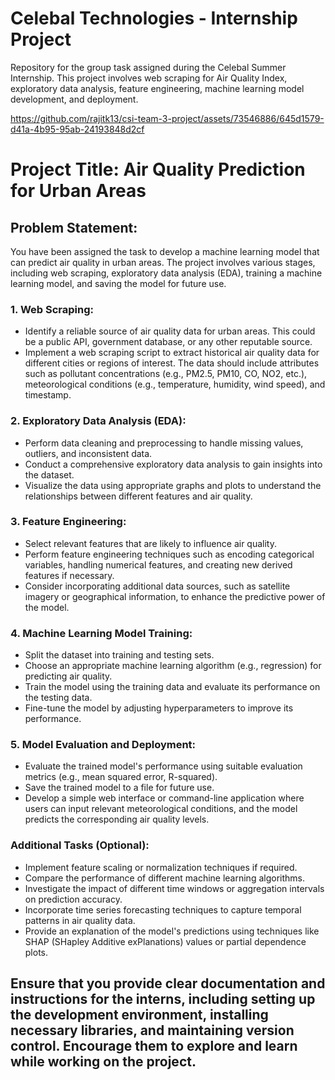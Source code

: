 # Celebal Technologies - Internship Project
Repository for the group task assigned during the Celebal Summer Internship. This project involves web scraping for Air Quality Index, exploratory data analysis, feature engineering, machine learning model development, and deployment.


https://github.com/rajitk13/csi-team-3-project/assets/73546886/645d1579-d41a-4b95-95ab-24193848d2cf



# Project Title: Air Quality Prediction for Urban Areas

## Problem Statement:

You have been assigned the task to develop a machine learning model that can predict air quality in urban areas. The project involves various stages, including web scraping, exploratory data analysis (EDA), training a machine learning model, and saving the model for future use.

### 1. Web Scraping:
   - Identify a reliable source of air quality data for urban areas. This could be a public API, government database, or any other reputable source.
   - Implement a web scraping script to extract historical air quality data for different cities or regions of interest. The data should include attributes such as pollutant concentrations (e.g., PM2.5, PM10, CO, NO2, etc.), meteorological conditions (e.g., temperature, humidity, wind speed), and timestamp.

### 2. Exploratory Data Analysis (EDA):
   - Perform data cleaning and preprocessing to handle missing values, outliers, and inconsistent data.
   - Conduct a comprehensive exploratory data analysis to gain insights into the dataset.
   - Visualize the data using appropriate graphs and plots to understand the relationships between different features and air quality.

### 3. Feature Engineering:
   - Select relevant features that are likely to influence air quality.
   - Perform feature engineering techniques such as encoding categorical variables, handling numerical features, and creating new derived features if necessary.
   - Consider incorporating additional data sources, such as satellite imagery or geographical information, to enhance the predictive power of the model.

### 4. Machine Learning Model Training:
   - Split the dataset into training and testing sets.
   - Choose an appropriate machine learning algorithm (e.g., regression) for predicting air quality.
   - Train the model using the training data and evaluate its performance on the testing data.
   - Fine-tune the model by adjusting hyperparameters to improve its performance.

### 5. Model Evaluation and Deployment:
   - Evaluate the trained model's performance using suitable evaluation metrics (e.g., mean squared error, R-squared).
   - Save the trained model to a file for future use.
   - Develop a simple web interface or command-line application where users can input relevant meteorological conditions, and the model predicts the corresponding air quality levels.

### Additional Tasks (Optional):
- Implement feature scaling or normalization techniques if required.
- Compare the performance of different machine learning algorithms.
- Investigate the impact of different time windows or aggregation intervals on prediction accuracy.
- Incorporate time series forecasting techniques to capture temporal patterns in air quality data.
- Provide an explanation of the model's predictions using techniques like SHAP (SHapley Additive exPlanations) values or partial dependence plots.

## Ensure that you provide clear documentation and instructions for the interns, including setting up the development environment, installing necessary libraries, and maintaining version control. Encourage them to explore and learn while working on the project.
